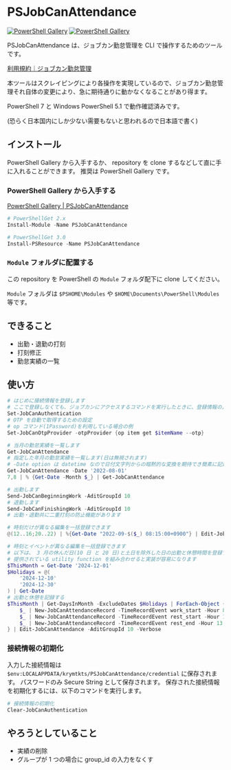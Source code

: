 # PSJobCanAttendance

[![PowerShell Gallery](https://img.shields.io/powershellgallery/v/PSJobCanAttendance)](https://www.powershellgallery.com/packages/PSJobCanAttendance)
[![PowerShell Gallery](https://img.shields.io/powershellgallery/dt/PSJobCanAttendance)](https://www.powershellgallery.com/packages/PSJobCanAttendance)

PSJobCanAttendance は、ジョブカン勤怠管理を CLI で操作するためのツールです。

[利用規約｜ジョブカン勤怠管理](https://jobcan.ne.jp/aup)

本ツールはスクレイピングにより各操作を実現しているので、ジョブカン勤怠管理それ自体の変更により、急に期待通りに動かなくなることがあり得ます。

PowerShell 7 と Windows PowerShell 5.1 で動作確認済みです。

(恐らく日本国内にしか少ない需要もないと思われるので日本語で書く)

## インストール

PowerShell Gallery から入手するか、 repository を clone するなどして直に手に入れることができます。
推奨は PowerShell Gallery です。

### PowerShell Gallery から入手する

[PowerShell Gallery | PSJobCanAttendance](https://www.powershellgallery.com/packages/PSJobCanAttendance/)

```powershell
# PowerShellGet 2.x
Install-Module -Name PSJobCanAttendance

# PowerShellGet 3.0
Install-PSResource -Name PSJobCanAttendance
```

### `Module` フォルダに配置する

この repository を PowerShell の `Module` フォルダ配下に clone してください。

`Module` フォルダは `$PSHOME\Modules` や `$HOME\Documents\PowerShell\Modules` 等です。

## できること

- 出勤・退勤の打刻
- 打刻修正
- 勤怠実績の一覧

## 使い方

```powershell
# はじめに接続情報を登録します
# ここで登録しなくても、ジョブカンにアクセスするコマンドを実行したときに、登録情報の入力が求められます
Set-JobCanAuthentication
# OTP を自動で取得するための設定
# op コマンド(1Password)を利用している場合の例
Set-JobCanOtpProvider -otpProvider {op item get $itemName --otp}

# 当月の勤怠実績を一覧します
Get-JobCanAttendance
# 指定した年月の勤怠実績を一覧します(日は無視されます)
# -Date option は datetime なので日付文字列からの暗黙的な変換を期待でき簡素に記述できます
Get-JobCanAttendance -Date '2022-08-01'
7,8 | % {Get-Date -Month $_} | Get-JobCanAttendance

# 出勤します
Send-JobCanBeginningWork -AditGroupId 10
# 退勤します
Send-JobCanFinishingWork -AditGroupId 10
# 出勤・退勤共に二重打刻の防止機能があります

# 時刻だけが異なる編集を一括登録できます
@(12..16;20..22) | %{Get-Date "2022-09-$($_) 08:15:00+0900"} | Edit-JobCanAttendances -TimeRecordEvent work_start -AditGroupId 10

# 時刻とイベントが異なる編集を一括登録できます
# 以下は、 3 月の休んだ日(10 日 と 20 日)と土日を除外した日の出勤と休憩時間を登録する例です
# 提供されている utility function を組み合わせると実装が容易になります
$ThisMonth = Get-Date '2024-12-01'
$Holidays = @(
    '2024-12-10'
    '2024-12-30'
) | Get-Date
# 出勤と休憩を記録する
$ThisMonth | Get-DaysInMonth -ExcludeDates $Holidays | ForEach-Object {
    $_ | New-JobCanAttendanceRecord -TimeRecordEvent work_start -Hour 8 -Minute 0
    $_ | New-JobCanAttendanceRecord -TimeRecordEvent rest_start -Hour 12 -Minute 0
    $_ | New-JobCanAttendanceRecord -TimeRecordEvent rest_end -Hour 13 -Minute 0
} | Edit-JobCanAttendance -AditGroupId 10 -Verbose
```

### 接続情報の初期化

入力した接続情報は `$env:LOCALAPPDATA/krymtkts/PSJobCanAttendance/credential` に保存されます。
パスワードのみ Secure String として保存されます。
保存された接続情報を初期化するには、以下のコマンドを実行します。

```powershell
# 接続情報の初期化
Clear-JobCanAuthentication
```

## やろうとしていること

- 実績の削除
- グループが 1 つの場合に group_id の入力をなくす
